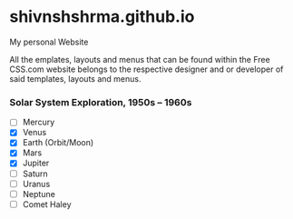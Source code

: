 # shivnshshrma.github.io
My personal Website

All the emplates, layouts and menus that can be found within the Free CSS.com website belongs to the respective designer and or developer of said templates, layouts and menus.


### Solar System Exploration, 1950s – 1960s

- [ ] Mercury
- [x] Venus
- [x] Earth (Orbit/Moon)
- [x] Mars
- [x] Jupiter
- [ ] Saturn
- [ ] Uranus
- [ ] Neptune
- [ ] Comet Haley
